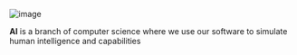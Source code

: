 ![image](https://github.com/user-attachments/assets/9bc5e8e3-4dfe-4df3-bc17-a7a70f11f816)


**AI** is a branch of computer science where we use our software to simulate human intelligence and capabilities
